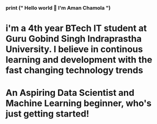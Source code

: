 ### print (" Hello world 👋 I'm Aman Chamola ")

# i'm a 4th year BTech IT student at Guru Gobind Singh Indraprastha University. I believe in continous learning and development with the fast changing technology trends

# An Aspiring Data Scientist and Machine Learning beginner, who's just getting started!

<!--
**amanchamola/amanchamola** is a ✨ _special_ ✨ repository because its `README.md` (this file) appears on your GitHub profile.

Here are some ideas to get you started:

- 🔭 I’m currently working on ... Data Science and ML projects
- 🌱 I’m currently learning ... Django and heroku 
- 👯 I’m looking to collaborate on ... 
- 🤔 I’m looking for help with ... Internships and Job Opportunities
- 💬 Ask me about ...
- 📫 How to reach me: ... email_id : chamolaaman.99@gmail.com , linkedin : https://www.linkedin.com/in/aman-chamola/
- 😄 Pronouns: ... He/Him
- ⚡ Fun fact: ... I'm a massive football fan but even football can't get me off my laptop.  
-->

